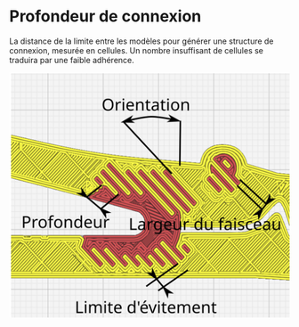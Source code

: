 Profondeur de connexion
====
La distance de la limite entre les modèles pour générer une structure de connexion, mesurée en cellules. Un nombre insuffisant de cellules se traduira par une faible adhérence.

![Interlocking Depth](../images/interlocking_fr.svg)
